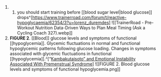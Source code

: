 1. 1. you should start training before [[blood sugar level|blood glucose]] drops^[https://www.trainerroad.com/forum/t/reactive-hypoglycaemia/62354/3?u=lorenz_duremdes] ![[TrainerRoad - Pre-Workout Nutrition Data-Driven Ways to Plan Meal Timing (Ask a Cycling Coach 327).webp]]
2. **FIGURE 2**. [[Blood]] glucose levels and symptoms of functional [[hypoglycemia]]. Glycemic fluctuations in normal and functional hypoglycemic patterns following glucose loading. Changes in symptoms associated with glycemic fluctuations in functional [[hypoglycemia]].^[“[Kambakutaisoto” and Emotional Instability Associated With Premenstrual Syndrome](https://www.frontiersin.org/articles/10.3389/fnut.2021.760958/full)] ![[FIGURE 2. Blood glucose levels and symptoms of functional hypoglycemia.png]]